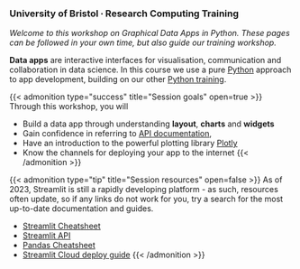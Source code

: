 ### University of Bristol ∙ Research Computing Training

*Welcome to this workshop on Graphical Data Apps in Python. These pages can be followed in your own time, but also guide our training workshop.*

**Data apps** are interactive interfaces for visualisation, communication and collaboration in data science. In this course we use a pure [Python](https://www.python.org/) approach to app development, building on our other [Python training](https://milliams.com/courses/).

{{< admonition type="success" title="Session goals" open=true >}}
Through this workshop, you will
- Build a data app through understanding **layout**, **charts** and **widgets**
- Gain confidence in referring to [API documentation](https://docs.streamlit.io/library/api-reference), 
- Have an introduction to the powerful plotting library [Plotly](https://plotly.com/python/)
- Know the channels for deploying your app to the internet
{{< /admonition >}}

{{< admonition type="tip" title="Session resources" open=false >}}
As of 2023, Streamlit is still a rapidly developing platform - as such, resources often update, so if any links do not work for you, try a search for the most up-to-date documentation and guides.
- [Streamlit Cheatsheet](https://docs.streamlit.io/library/cheatsheet)
- [Streamlit API](https://docs.streamlit.io/library/api-reference)
- [Pandas Cheatsheet](https://pandas.pydata.org/Pandas_Cheat_Sheet.pdf)
- [Streamlit Cloud deploy guide](https://docs.streamlit.io/streamlit-community-cloud/get-started/deploy-an-app)
{{< /admonition >}}
